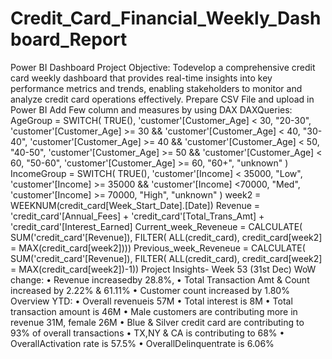 # Credit_Card_Financial_Weekly_Dashboard_Report
Power BI Dashboard
Project Objective:
 Todevelop a comprehensive credit  card weekly dashboard that provides real-time insights into key performance metrics and trends, enabling stakeholders to monitor and analyze credit card operations effectively.
 Prepare CSV File and upload in Power BI
 Add Few column and measures by using DAX
 DAXQueries:
 AgeGroup = SWITCH(
 TRUE(),
 'customer'[Customer_Age] < 30, "20-30",
 'customer'[Customer_Age] >= 30 && 'customer'[Customer_Age] < 40, "30-40",
 'customer'[Customer_Age] >= 40 && 'customer'[Customer_Age] < 50, "40-50",
 'customer'[Customer_Age] >= 50 && 'customer'[Customer_Age] < 60, "50-60",
 'customer'[Customer_Age] >= 60, "60+",
 "unknown"
 )
 IncomeGroup = SWITCH(
 TRUE(),
 'customer'[Income] < 35000, "Low",
 'customer'[Income] >= 35000 && 'customer'[Income] <70000, "Med",
 'customer'[Income] >= 70000, "High",
 "unknown"
 )
  week2 = WEEKNUM(credit_card[Week_Start_Date].[Date])
 Revenue = 'credit_card'[Annual_Fees] + 'credit_card'[Total_Trans_Amt] + 'credit_card'[Interest_Earned]
 Current_week_Reveneue =
 CALCULATE(
 SUM('credit_card'[Revenue]),
 FILTER(
 ALL(credit_card),
 credit_card[week2] = 
MAX(credit_card[week2])))
 Previous_week_Reveneue =
 CALCULATE(
 SUM('credit_card'[Revenue]),
 FILTER(
 ALL(credit_card),
 credit_card[week2] = 
MAX(credit_card[week2])-1))
Project Insights- Week 53 (31st Dec)
 WoW change:
 • Revenue increasedby 28.8%,
 • Total Transaction Amt & Count increased by 2.22% & 61.11%
 • Customer count increased by 1.80%
 Overview YTD:
 • Overall revenueis 57M
 • Total interest is 8M
 • Total transaction amount is 46M
 • Male customers are contributing more in revenue 31M, female 26M
 • Blue & Silver credit card are contributing to 93% of overall transactions
 • TX,NY & CA is contributing to 68%
 • OverallActivation rate is 57.5%
 • OverallDelinquentrate is 6.06%
